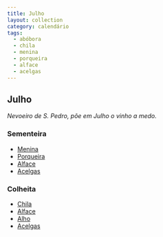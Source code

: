 ```yaml
---
title: Julho
layout: collection
category: calendário
tags:
  - abóbora
  - chila
  - menina
  - porqueira
  - alface
  - acelgas
---
```


## Julho

_Nevoeiro de S. Pedro, põe em Julho o vinho a medo._

### Sementeira

* [Menina][1]
* [Porqueira][1]
* [Alface][2]
* [Acelgas][4]

### Colheita

* [Chila][1]
* [Alface][2]
* [Alho][3]
* [Acelgas][4]

[1]: /culturas/abobora/
[2]: /culturas/alface/
[3]: /culturas/alho/
[4]: /culturas/acelgas/
